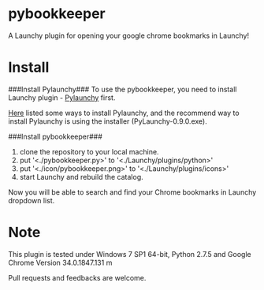 pybookkeeper
============

A Launchy plugin for opening your google chrome bookmarks in Launchy!

Install
============
###Install Pylaunchy###
To use the pybookkeeper, you need to install Launchy plugin - [Pylaunchy](http://www.launchy.net/plugins.php) first. 

[Here](http://pylaunchy.sourceforge.net/docs/install.html) listed some ways to install Pylaunchy, and the recommend way to install Pylaunchy is using the installer (PyLaunchy-0.9.0.exe).

###Install pybookkeeper###
1. clone the repository to your local machine.
2. put '<./pybookkeeper.py>' to '<./Launchy/plugins/python>'
3. put '<./icon/pybookkeeper.png>' to '<./Launchy/plugins/icons\>'
4. start Launchy and rebuild the catalog.

Now you will be able to search and find your Chrome bookmarks in Launchy dropdown list.

Note
============
This plugin is tested under Windows 7 SP1 64-bit, Python 2.7.5 and Google Chrome Version 34.0.1847.131 m

Pull requests and feedbacks are welcome.








